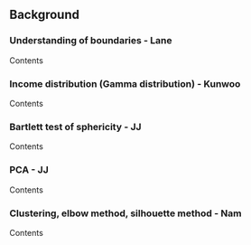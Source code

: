 ## Background
### Understanding of boundaries - Lane
Contents

### Income distribution (Gamma distribution) - Kunwoo
Contents

### Bartlett test of sphericity - JJ
Contents

### PCA - JJ
Contents

### Clustering, elbow method, silhouette method - Nam
Contents
